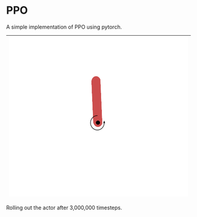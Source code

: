 # PPO

A simple implementation of PPO using pytorch.

![](gifs/pendulum.gif) |  
:-------------------------:|
Rolling out the actor after 3,000,000 timesteps.